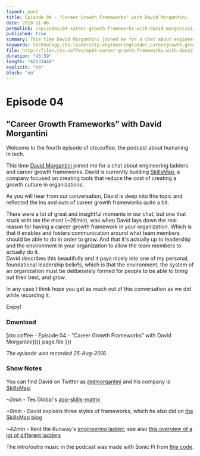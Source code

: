 ```yaml
---
layout: post
title: Episode 04 - "Career Growth Frameworks" with David Morgantini
date: 2018-11-06
permalink: /episodes/04-career-growth-frameworks-with-david-morgantini/
published: true
summary: This time David Morgantini joined me for a chat about engineering ladders and career growth frameworks. David is currently building SkillsMap, a company focused on creating tools that reduce the cost of creating a growth culture in organizations.
keywords: technology,cto,leadership,engineeringladder,careergrowth,growth,teams
file: http://files.cto.coffee/ep04-career-growth-frameworks-with-david-morgantini/cto.coffee__ep04.mp3
duration: "43:59"
length: "42233440"
explicit: "no"
block: "no"
---
```


# Episode 04
## "Career Growth Frameworks" with David Morgantini

Welcome to the fourth episode of cto.coffee, the podcast about humaning in tech.

This time [David Morgantini][@david] joined me for a chat about engineering ladders and career growth frameworks. David
is currently building [SkillsMap][skillsmap], a company focused on creating tools that reduce the cost of creating a
growth culture in organizations.

As you will hear from our conversation, David is deep into this topic and reflected the ins and outs of career growth
frameworks quite a bit.

There were a lot of great and insightful moments in our chat, but one that stuck with me the most (~26min), was when
David lays down the real reason for having a career growth framework in your organization. Which is that it enables and
fosters communication around what team members should be able to do in order to grow. And that it's actually up to
leadership and the environment in your organization to allow the team members to actually do it.  
David describes this beautifully and it pays nicely into one of my personal, foundational leadership beliefs, which is
that the environment, the system of an organization must be deliberately formed for people to be able to bring out their
best, and grow.

In any case I think hope you get as much out of this conversation as we did while recording it.

Enjoy!


### Download

[cto.coffee - Episode 04 - "Career Growth Frameworks" with David Morgantini]({{ page.file }})

_The episode was recorded 25-Aug-2018._


### Show Notes

You can find David on Twitter as [@dmorgantini][@david] and his company is [SkillsMap][skillsmap].

_~2min_ - Tes Global's [app-skills-matrix][tes-tool]

_~9min_ - David explains three styles of frameworks, which he also did on [the SkillsMap blog][breakdown-frameworks]

_~42min_ - Rent the Runway's [engineering ladder][rtr-ladder]; see also [this overview of a lot of different ladders][ladder-linklist]

The intro/outro music in the podcast was made with Sonic Pi from [this code][intro-music].

[contact]: /contact/
[@david]: https://twitter.com/dmorgantini
[intro-music]: https://github.com/benjmin-r/music/blob/master/2017-12-04_cto.coffee-intro.rb
[tes-tool]: https://github.com/tes/app-skills-matrix
[skillsmap]: https://www.skillsmap.io/
[rtr-ladder]: http://dresscode.renttherunway.com/blog/ladder
[breakdown-frameworks]: https://www.skillsmap.io/blog/breaking-down-software-engineering-career-frameworks
[ladder-linklist]: https://squeakyvessel.com/2016/07/11/engineering-ladders-links-elsewhere/
